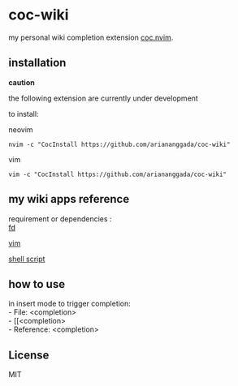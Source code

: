 # coc-wiki

my personal wiki completion extension [coc.nvim](https://github.com/neoclide/coc.nvim).

## installation
**caution**

the following extension are currently under development 

to install:

neovim
```
nvim -c "CocInstall https://github.com/ariananggada/coc-wiki"
```

vim
```
vim -c "CocInstall https://github.com/ariananggada/coc-wiki"
```

## my wiki apps reference
requirement or dependencies : \
[fd](https://github.com/sharkdp/fd)

[vim](https://github.com/ariananggada/macos_dotfiles/tree/master/.vim)

[shell script](https://github.com/ariananggada/macos_dotfiles/tree/master/.local/bin)


## how to use
in insert mode to trigger completion: \
    - File: \<completion> \
    - [[\<completion> \
    - Reference: \<completion>


## License

MIT
